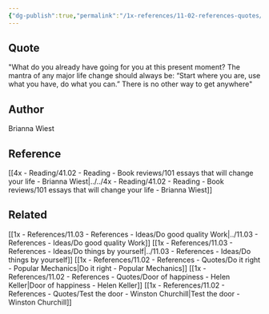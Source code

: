 ```yaml
---
{"dg-publish":true,"permalink":"/1x-references/11-02-references-quotes/start-where-you-use-what-you-have-do-what-you-can-brianna-wiest/"}
---
```



## Quote
"What do you already have going for you at this present moment? The mantra of any major life change should always be: “Start where you are, use what you have, do what you can.” There is no other way to get anywhere"

## Author
Brianna Wiest

## Reference
[[4x - Reading/41.02 - Reading - Book reviews/101 essays that will change your life - Brianna Wiest\|../../4x - Reading/41.02 - Reading - Book reviews/101 essays that will change your life - Brianna Wiest]]

## Related
[[1x - References/11.03 - References - Ideas/Do good quality Work\|../11.03 - References - Ideas/Do good quality Work]]
[[1x - References/11.03 - References - Ideas/Do things by yourself\|../11.03 - References - Ideas/Do things by yourself]]
[[1x - References/11.02 - References - Quotes/Do it right - Popular Mechanics\|Do it right - Popular Mechanics]]
[[1x - References/11.02 - References - Quotes/Door of happiness - Helen Keller\|Door of happiness - Helen Keller]]
[[1x - References/11.02 - References - Quotes/Test the door - Winston Churchill\|Test the door - Winston Churchill]]